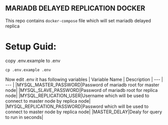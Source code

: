 ## MARIADB DELAYED REPLICATION DOCKER
This repo contains `docker-compose` file which will set mariadb delayed replica

# Setup Guid:
copy .env.example to .env

```
cp .env.example .env
```

Now edit .env it has following variables
| Variable Name | Description
| --- | --- |
|MYSQL\_MASTER\_PASSWORD|Password of mariadb root for master node|
|MYSQL\_SLAVE\_PASSWORD|Password of mariadb root for replica node|
|MYSQL\_REPLICATION\_USER|Username which will be used to connect to master node by replica node|
|MYSQL\_REPLICATION\_PASSWORD|Password which will be used to connect to master node by replica node|
|MASTER\_DELAY|Dealy for query to run in seconds|
